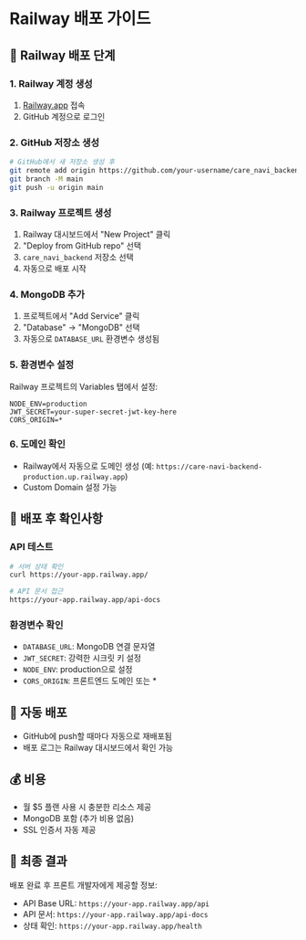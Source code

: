 # Railway 배포 가이드

## 🚀 Railway 배포 단계

### 1. Railway 계정 생성
1. [Railway.app](https://railway.app) 접속
2. GitHub 계정으로 로그인

### 2. GitHub 저장소 생성
```bash
# GitHub에서 새 저장소 생성 후
git remote add origin https://github.com/your-username/care_navi_backend.git
git branch -M main
git push -u origin main
```

### 3. Railway 프로젝트 생성
1. Railway 대시보드에서 "New Project" 클릭
2. "Deploy from GitHub repo" 선택
3. `care_navi_backend` 저장소 선택
4. 자동으로 배포 시작

### 4. MongoDB 추가
1. 프로젝트에서 "Add Service" 클릭
2. "Database" → "MongoDB" 선택
3. 자동으로 `DATABASE_URL` 환경변수 생성됨

### 5. 환경변수 설정
Railway 프로젝트의 Variables 탭에서 설정:
```
NODE_ENV=production
JWT_SECRET=your-super-secret-jwt-key-here
CORS_ORIGIN=*
```

### 6. 도메인 확인
- Railway에서 자동으로 도메인 생성 (예: `https://care-navi-backend-production.up.railway.app`)
- Custom Domain 설정 가능

## 📝 배포 후 확인사항

### API 테스트
```bash
# 서버 상태 확인
curl https://your-app.railway.app/

# API 문서 접근
https://your-app.railway.app/api-docs
```

### 환경변수 확인
- `DATABASE_URL`: MongoDB 연결 문자열
- `JWT_SECRET`: 강력한 시크릿 키 설정
- `NODE_ENV`: production으로 설정
- `CORS_ORIGIN`: 프론트엔드 도메인 또는 *

## 🔄 자동 배포
- GitHub에 push할 때마다 자동으로 재배포됨
- 배포 로그는 Railway 대시보드에서 확인 가능

## 💰 비용
- 월 $5 플랜 사용 시 충분한 리소스 제공
- MongoDB 포함 (추가 비용 없음)
- SSL 인증서 자동 제공

## 🔗 최종 결과
배포 완료 후 프론트 개발자에게 제공할 정보:
- API Base URL: `https://your-app.railway.app/api`
- API 문서: `https://your-app.railway.app/api-docs`
- 상태 확인: `https://your-app.railway.app/health`